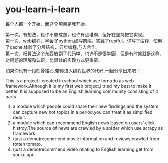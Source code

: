 you-learn-i-learn
=================

  每个人都一个开始，而这个项目是我开始。
  
  第一次，有想法，也许不够成熟，也许有点堆砌，但好在坚持把它实现。  
  第一次，web编程，学会了python,编写前端，实践了restful，详写了注释，使用了cache,体验了分层结构，异步编程,与人合作。  
  第一次，把算法这个东西放到了代码中，也许不是很牛逼，但是有时候就是这样，对问题的理解和认识，比具体的实现方式更重要。  
  
  
  如果你也有一段刻骨铭心,带你进入编程世界的代码,一起分享出来吧！


This is a project i created in school which use tornado as web framework.Although it is my first web project,i tried my best to make it better.
It is supposed to be an English learning community consisting of 4 parts.

1. a module which people could share their new findings,and the system can capture new hot topics in a period.you can treat it as simplified reddit.
2. a module which can recommend English news based on users' click histroy.The source of news are crawled by a spider which use scrapy as framework.
3. (just a demo)recommend movie information and reviews;crawled from rotten tomato.
4. (just a demo)recommend video relating to English learning;get from youku api.

 




